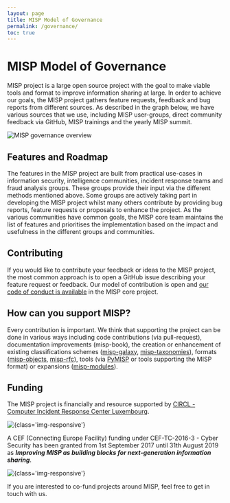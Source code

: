 ```yaml
---
layout: page
title: MISP Model of Governance
permalink: /governance/
toc: true
---
```


# MISP Model of Governance

MISP project is a large open source project with the goal to make viable tools and format to improve information sharing at large.
In order to achieve our goals, the MISP project gathers feature requests, feedback and bug reports from different sources. As described in the graph below,
we have various sources that we use, including MISP user-groups, direct community feedback via GitHub, MISP trainings and the yearly MISP summit.

![MISP governance overview](/img/governance.png "{class='img-responsive'}")

## Features and Roadmap

The features in the MISP project are built from practical use-cases in information security, intelligence communities, incident response teams and fraud analysis groups.
These groups provide their input via the different methods mentioned above. Some groups are actively taking part in developing the MISP project whilst many others contribute by
providing bug reports, feature requests or proposals to enhance the project. As the various communities have common goals, the MISP core team maintains the list
of features and prioritises the implementation based on the impact and usefulness in the different groups and communities.

## Contributing

If you would like to contribute your feedback or ideas to the MISP project, the most common approach is to open a GitHub issue describing your feature request or
feedback. Our model of contribution is open and [our code of conduct is available](https://www.github.com/MISP/MISP/blob/2.4/code_of_conduct.md) in the MISP core project.

## How can you support MISP?

Every contribution is important. We think that supporting the project can be done in various ways including code contributions (via pull-request), documentation improvements (misp-book),
the creation or enhancement of existing classifications schemes ([misp-galaxy](https://github.com/MISP/misp-galaxy), [misp-taxonomies](https://github.com/MISP/misp-taxonomies)), formats ([misp-objects](https://github.com/MISP/misp-objects), [misp-rfc](https://github.com/MISP/misp-rfc)), tools (via [PyMISP](https://github.com/MISP/PyMISP) or tools supporting the MISP format) or expansions ([misp-modules](https://github.com/MISP/misp-modules)).

## Funding

The MISP project is financially and resource supported by [CIRCL - Computer Incident Response Center Luxembourg](https://www.circl.lu/).

![](/img/circl.png "{class='img-responsive'}")

A CEF (Connecting Europe Facility) funding under CEF-TC-2016-3 - Cyber Security has been granted from 1st September 2017 until 31th August 2019 as ***Improving MISP as building blocks for next-generation information sharing***.

![](/img/cef.png "{class='img-responsive'}")

If you are interested to co-fund projects around MISP, feel free to get in touch with us.

